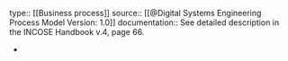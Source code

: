 type:: [[Business process]]
source:: [[@Digital Systems Engineering Process Model Version: 1.0]]
documentation:: See detailed description in the INCOSE Handbook v.4, page 66.

-